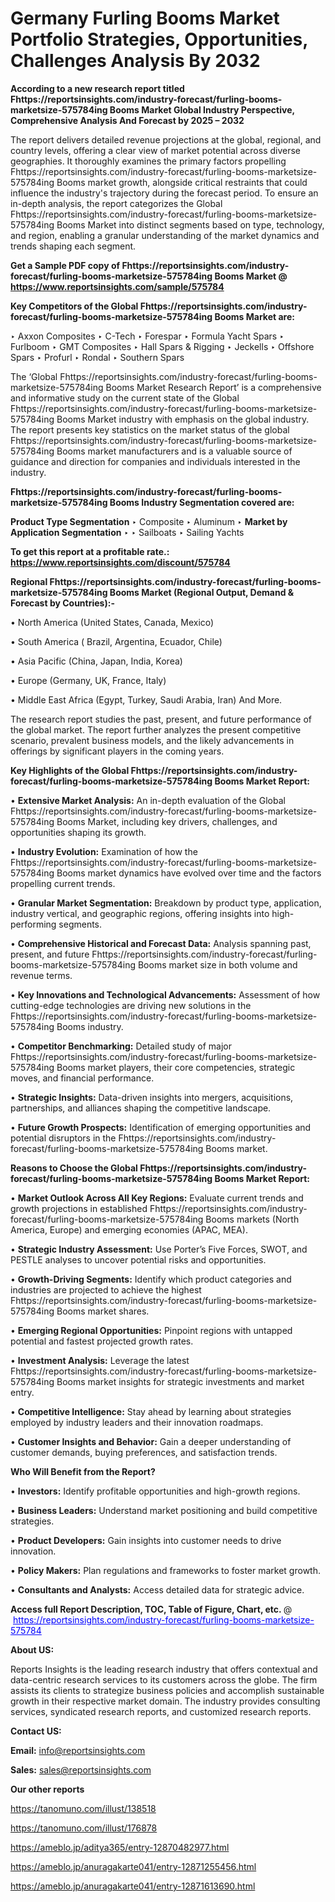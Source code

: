 # Germany Furling Booms Market Portfolio Strategies, Opportunities, Challenges Analysis By 2032

<strong>According to a new research report titled Fhttps://reportsinsights.com/industry-forecast/furling-booms-marketsize-575784ing Booms Market Global Industry Perspective, Comprehensive Analysis And Forecast by 2025 – 2032</strong>

The report delivers detailed revenue projections at the global, regional, and country levels, offering a clear view of market potential across diverse geographies. It thoroughly examines the primary factors propelling Fhttps://reportsinsights.com/industry-forecast/furling-booms-marketsize-575784ing Booms market growth, alongside critical restraints that could influence the industry's trajectory during the forecast period. To ensure an in-depth analysis, the report categorizes the Global Fhttps://reportsinsights.com/industry-forecast/furling-booms-marketsize-575784ing Booms Market into distinct segments based on type, technology, and region, enabling a granular understanding of the market dynamics and trends shaping each segment.

<strong>Get a Sample PDF copy of Fhttps://reportsinsights.com/industry-forecast/furling-booms-marketsize-575784ing Booms Market </strong><strong>@<a href=https://www.reportsinsights.com/sample/575784 style=color:#0000ff;> https://www.reportsinsights.com/sample/575784</a></strong></font>

<strong>Key Competitors of the Global Fhttps://reportsinsights.com/industry-forecast/furling-booms-marketsize-575784ing Booms Market are:</strong>

‣ Axxon Composites
‣ C-Tech
‣ Forespar
‣ Formula Yacht Spars
‣ Furlboom
‣ GMT Composites
‣ Hall Spars & Rigging
‣ Jeckells
‣ Offshore Spars
‣ Profurl
‣ Rondal
‣ Southern Spars

The ‘Global Fhttps://reportsinsights.com/industry-forecast/furling-booms-marketsize-575784ing Booms Market Research Report’ is a comprehensive and informative study on the current state of the Global Fhttps://reportsinsights.com/industry-forecast/furling-booms-marketsize-575784ing Booms Market industry with emphasis on the global industry. The report presents key statistics on the market status of the global Fhttps://reportsinsights.com/industry-forecast/furling-booms-marketsize-575784ing Booms market manufacturers and is a valuable source of guidance and direction for companies and individuals interested in the industry.

<strong>Fhttps://reportsinsights.com/industry-forecast/furling-booms-marketsize-575784ing Booms Industry Segmentation covered are:</strong>

<strong>Product Type Segmentation</strong>
‣
Composite
‣ Aluminum
‣ 
<strong>Market by Application Segmentation</strong>
‣
‣  Sailboats
‣ Sailing Yachts

<strong>To get this report at a profitable rate.: <a href=https://www.reportsinsights.com/discount/575784 style=color:#0000ff;>https://www.reportsinsights.com/discount/575784</a></strong></font>

<strong>Regional Fhttps://reportsinsights.com/industry-forecast/furling-booms-marketsize-575784ing Booms Market (Regional Output, Demand &amp; Forecast by Countries):-</strong>

• North America (United States, Canada, Mexico)

• South America ( Brazil, Argentina, Ecuador, Chile)

• Asia Pacific (China, Japan, India, Korea)

• Europe (Germany, UK, France, Italy)

• Middle East Africa (Egypt, Turkey, Saudi Arabia, Iran) And More.

The research report studies the past, present, and future performance of the global market. The report further analyzes the present competitive scenario, prevalent business models, and the likely advancements in offerings by significant players in the coming years.

<strong>Key Highlights of the Global Fhttps://reportsinsights.com/industry-forecast/furling-booms-marketsize-575784ing Booms Market Report:</strong>

• <strong>Extensive Market Analysis:</strong> An in-depth evaluation of the Global Fhttps://reportsinsights.com/industry-forecast/furling-booms-marketsize-575784ing Booms Market, including key drivers, challenges, and opportunities shaping its growth.

• <strong>Industry Evolution:</strong> Examination of how the Fhttps://reportsinsights.com/industry-forecast/furling-booms-marketsize-575784ing Booms market dynamics have evolved over time and the factors propelling current trends.

• <strong>Granular Market Segmentation:</strong> Breakdown by product type, application, industry vertical, and geographic regions, offering insights into high-performing segments.

• <strong>Comprehensive Historical and Forecast Data:</strong> Analysis spanning past, present, and future Fhttps://reportsinsights.com/industry-forecast/furling-booms-marketsize-575784ing Booms market size in both volume and revenue terms.

• <strong>Key Innovations and Technological Advancements:</strong> Assessment of how cutting-edge technologies are driving new solutions in the Fhttps://reportsinsights.com/industry-forecast/furling-booms-marketsize-575784ing Booms industry.

• <strong>Competitor Benchmarking:</strong> Detailed study of major Fhttps://reportsinsights.com/industry-forecast/furling-booms-marketsize-575784ing Booms market players, their core competencies, strategic moves, and financial performance.

• <strong>Strategic Insights:</strong> Data-driven insights into mergers, acquisitions, partnerships, and alliances shaping the competitive landscape.

• <strong>Future Growth Prospects:</strong> Identification of emerging opportunities and potential disruptors in the Fhttps://reportsinsights.com/industry-forecast/furling-booms-marketsize-575784ing Booms market.

<strong>Reasons to Choose the Global Fhttps://reportsinsights.com/industry-forecast/furling-booms-marketsize-575784ing Booms Market Report:</strong>

• <strong>Market Outlook Across All Key Regions:</strong> Evaluate current trends and growth projections in established Fhttps://reportsinsights.com/industry-forecast/furling-booms-marketsize-575784ing Booms markets (North America, Europe) and emerging economies (APAC, MEA).

• <strong>Strategic Industry Assessment:</strong> Use Porter’s Five Forces, SWOT, and PESTLE analyses to uncover potential risks and opportunities.

• <strong>Growth-Driving Segments:</strong> Identify which product categories and industries are projected to achieve the highest Fhttps://reportsinsights.com/industry-forecast/furling-booms-marketsize-575784ing Booms market shares.

• <strong>Emerging Regional Opportunities:</strong> Pinpoint regions with untapped potential and fastest projected growth rates.

• <strong>Investment Analysis:</strong> Leverage the latest Fhttps://reportsinsights.com/industry-forecast/furling-booms-marketsize-575784ing Booms market insights for strategic investments and market entry.

• <strong>Competitive Intelligence:</strong> Stay ahead by learning about strategies employed by industry leaders and their innovation roadmaps.

• <strong>Customer Insights and Behavior:</strong> Gain a deeper understanding of customer demands, buying preferences, and satisfaction trends.

<strong>Who Will Benefit from the Report?</strong>

• <strong>Investors:</strong> Identify profitable opportunities and high-growth regions.

• <strong>Business Leaders:</strong> Understand market positioning and build competitive strategies.

• <strong>Product Developers:</strong> Gain insights into customer needs to drive innovation.

• <strong>Policy Makers:</strong> Plan regulations and frameworks to foster market growth.

• <strong>Consultants and Analysts:</strong> Access detailed data for strategic advice.
</ul>
<strong>Access full Report Description, TOC, Table of Figure, Chart, etc. </strong>@  <a href=https://reportsinsights.com/industry-forecast/furling-booms-marketsize-575784 style=color:#0000ff;>https://reportsinsights.com/industry-forecast/furling-booms-marketsize-575784</a></font>

<strong><strong>About US</strong>:</strong>

Reports Insights is the leading research industry that offers contextual and data-centric research services to its customers across the globe. The firm assists its clients to strategize business policies and accomplish sustainable growth in their respective market domain. The industry provides consulting services, syndicated research reports, and customized research reports.

<strong>Contact US:</strong>

<p class=""""><b>Email:</b> <a href=mailto:info@reportsinsights.com>info@reportsinsights.com</a></p>
<p class=""""><b>Sales:</b> <a href=mailto:sales@reportsinsights.com>sales@reportsinsights.com</a></p>

<strong>Our other reports</strong>

<a href=https://tanomuno.com/illust/138518>https://tanomuno.com/illust/138518</a>

<a href=https://tanomuno.com/illust/176878>https://tanomuno.com/illust/176878</a>

<a href=https://ameblo.jp/aditya365/entry-12870482977.html>https://ameblo.jp/aditya365/entry-12870482977.html</a>

<a href=https://ameblo.jp/anuragakarte041/entry-12871255456.html>https://ameblo.jp/anuragakarte041/entry-12871255456.html</a>

<a href=https://ameblo.jp/anuragakarte041/entry-12871613690.html>https://ameblo.jp/anuragakarte041/entry-12871613690.html</a>
